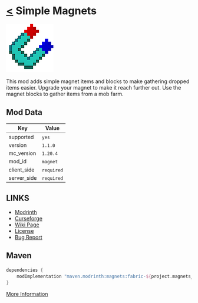 # [<](../README.md) Simple Magnets

![alt](icon.png)

This mod adds simple magnet items and blocks to make gathering dropped items easier. Upgrade your magnet to make it reach further out. Use the magnet blocks to gather items from a mob farm.

## Mod Data

| Key         | Value      |
|-------------|------------|
| supported   | `yes`      |
| version     | `1.1.0`    |
| mc_version  | `1.20.4`   |
| mod_id      | `magnet`   |
| client_side | `required` |
| server_side | `required` |

## LINKS
- [Modrinth](https://modrinth.com/mod/magnets)
- [Curseforge](https://curseforge.com/minecraft/mc-mods/simple-magnets-fabric)
- [Wiki Page](https://github.com/legopitstop/Fabric/wiki/Simple_Magnets)
- [License](https://legopitstop.weebly.com/license.html)
- [Bug Report](https://github.com/legopitstop/Fabric/issues)

## Maven
```gradle
dependencies {
    modImplementation "maven.modrinth:magnets:fabric-${project.magnets_version}"
}
```
[More Information](https://docs.modrinth.com/docs/tutorials/maven/)

